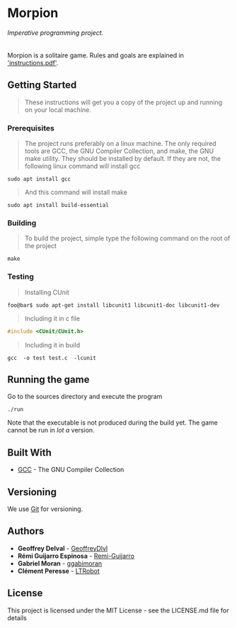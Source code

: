 # Morpion

*Imperative programming project.*<br /><br />   
Morpion is a solitaire game. Rules and goals are explained in ['instructions.pdf'](doc/instructions.pdf).

## Getting Started

>These instructions will get you a copy of the project up and running on your local machine.

### Prerequisites

>The project runs preferably on a linux machine. The only required tools are GCC, the GNU Compiler Collection, and make, the GNU make utility. They should be installed by default. If they are not, the following linux command will install gcc

```
sudo apt install gcc
```

>And this command will install make

```
sudo apt install build-essential
```

### Building

>To build the project, simple type the following command on the root of the project

```
make
```
### Testing

> Installing CUnit

```console
foo@bar$ sudo apt-get install libcunit1 libcunit1-doc libcunit1-dev
```

> Including it in c file

```c
#include <CUnit/CUnit.h>
```
> Including it in build


```console
gcc  -o test test.c  -lcunit
```


## Running the game

Go to the sources directory and execute the program

```
./run
```

Note that the executable is not produced during the build yet. The game cannot be run in *lot a* version.

## Built With

* [GCC](http://gcc.gnu.org) - The GNU Compiler Collection

## Versioning

We use [Git](http://git-scm.com) for versioning. 

## Authors

* **Geoffrey Delval** - [GeoffreyDlvl](https://github.com/GeoffreyDlvl)
* **Rémi Guijarro Espinosa** - [Remi-Guijarro](https://github.com/Remi-Guijarro)
* **Gabriel Moran** - [ggabimoran](https://github.com/ggabimoran)
* **Clément Peresse** - [LTRobot](https://github.com/LTRobot)

## License

This project is licensed under the MIT License - see the LICENSE.md file for details

